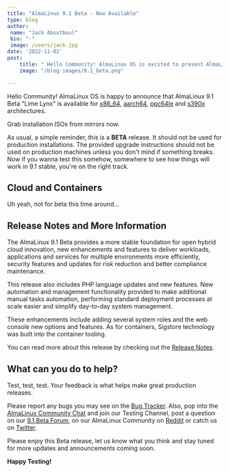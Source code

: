 ```yaml
---
title: "AlmaLinux 9.1 Beta - Now Available"
type: blog
author: 
 name: "Jack Aboutboul"
 bio: "-"
 image: /users/jack.jpg
date: '2022-11-02'
post:
    title: " Hello Community! AlmaLinux OS is excited to present AlmaLinux 9.1 Beta “Lime Lynx” for x86_64, aarch64, ppc64le and s390x architectures."
    image: "/blog-images/9.1_beta.png"

---
```


Hello Community! AlmaLinux OS is happy to announce that AlmaLinux 9.1 Beta "Lime Lynx" is available for [x86_64](https://mirrors.almalinux.org/isos/x86_64/9.1-beta.html), [aarch64](https://mirrors.almalinux.org/isos/aarch64/9.1-beta.html), [ppc64le](https://mirrors.almalinux.org/isos/ppc64le/9.1-beta.html) and [s390x](https://mirrors.almalinux.org/isos/s390x/9.1-beta.html) architectures.

Grab installation ISOs from mirrors now.

As usual, a simple reminder, this is a **BETA** release. It should not be used for production installations. The provided upgrade instructions should not be used on production machines unless you don't mind if something breaks. Now if you wanna test this somehow, somewhere to see how things will work in 9.1 stable, you're on the right track.

## Cloud and Containers

Uh yeah, not for beta this time around...

## Release Notes and More Information

The AlmaLinux 9.1 Beta provides a more stable foundation for open hybrid cloud innovation, new enhancements and features to deliver workloads, applications and services for multiple environments more efficiently, security features and updates for risk reduction and better compliance maintenance.

This release also includes PHP language updates and new features. New automation and management functionality provided to make additional manual tasks automation, performing standard deployment processes at scale easier and simplify day-to-day system management.

These enhancements include adding several system roles and the web console new options and features. As for containers, Sigstore technology was built into the container tooling.

You can read more about this release by checking out the [Release Notes](https://wiki.almalinux.org/release-notes/9.1-beta.html).

## What can you do to help?

Test, test, test. Your feedback is what helps make great production releases.

Please report any bugs you may see on the [Bug Tracker](https://bugs.almalinux.org/). Also, pop into the [AlmaLinux Community Chat](https://chat.almalinux.org/) and join our Testing Channel, post a question on our [9.1 Beta Forum](https://almalinux.discourse.group/c/devel/9-1-beta/38), on our AlmaLinux Community on [Reddit](https://reddit.com/r/almalinux) or catch us on [Twitter](https://twitter.com/almalinux).

Please enjoy this Beta release, let us know what you think and stay tuned for more updates and announcements coming soon.

**Happy Testing!**